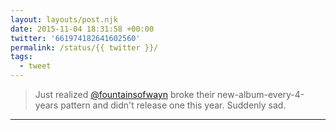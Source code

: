 ```yaml
---
layout: layouts/post.njk
date: 2015-11-04 18:31:58 +00:00
twitter: '661974182641602560'
permalink: /status/{{ twitter }}/
tags: 
  - tweet
---
```


> Just realized [@fountainsofwayn](https://twitter.com/fountainsofwayn) broke their new-album-every-4-years pattern and didn't release one this year. Suddenly sad.

---
